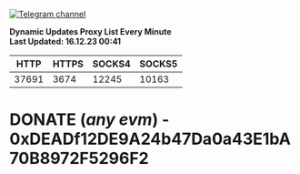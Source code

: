 [![Telegram channel](https://img.shields.io/endpoint?url=https://runkit.io/damiankrawczyk/telegram-badge/branches/master?url=https://t.me/n4z4v0d)](https://t.me/n4z4v0d) 

**Dynamic Updates Proxy List Every Minute**  
**Last Updated: 16.12.23 00:41**

| HTTP        | HTTPS        | SOCKS4        | SOCKS5        |
|-------------|--------------|---------------|---------------|
| 37691 | 3674 | 12245 | 10163 |


# DONATE (_any evm_) - 0xDEADf12DE9A24b47Da0a43E1bA70B8972F5296F2

